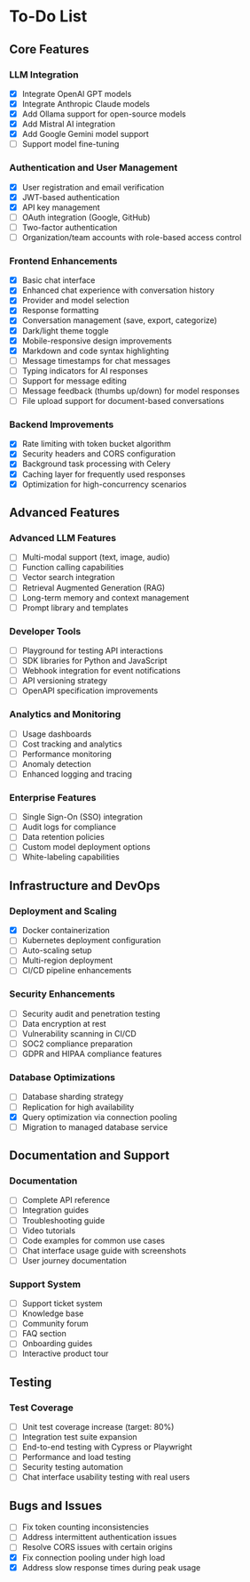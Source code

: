 # To-Do List

## Core Features

### LLM Integration
- [x] Integrate OpenAI GPT models
- [x] Integrate Anthropic Claude models
- [x] Add Ollama support for open-source models
- [x] Add Mistral AI integration
- [x] Add Google Gemini model support
- [ ] Support model fine-tuning

### Authentication and User Management
- [x] User registration and email verification
- [x] JWT-based authentication
- [x] API key management
- [ ] OAuth integration (Google, GitHub)
- [ ] Two-factor authentication
- [ ] Organization/team accounts with role-based access control

### Frontend Enhancements
- [x] Basic chat interface
- [x] Enhanced chat experience with conversation history
- [x] Provider and model selection
- [x] Response formatting
- [x] Conversation management (save, export, categorize)
- [x] Dark/light theme toggle
- [x] Mobile-responsive design improvements
- [x] Markdown and code syntax highlighting
- [ ] Message timestamps for chat messages
- [ ] Typing indicators for AI responses
- [ ] Support for message editing
- [ ] Message feedback (thumbs up/down) for model responses
- [ ] File upload support for document-based conversations

### Backend Improvements
- [x] Rate limiting with token bucket algorithm
- [x] Security headers and CORS configuration
- [x] Background task processing with Celery
- [x] Caching layer for frequently used responses
- [x] Optimization for high-concurrency scenarios

## Advanced Features

### Advanced LLM Features
- [ ] Multi-modal support (text, image, audio)
- [ ] Function calling capabilities
- [ ] Vector search integration
- [ ] Retrieval Augmented Generation (RAG)
- [ ] Long-term memory and context management
- [ ] Prompt library and templates

### Developer Tools
- [ ] Playground for testing API interactions
- [ ] SDK libraries for Python and JavaScript
- [ ] Webhook integration for event notifications
- [ ] API versioning strategy
- [ ] OpenAPI specification improvements

### Analytics and Monitoring
- [ ] Usage dashboards
- [ ] Cost tracking and analytics
- [ ] Performance monitoring
- [ ] Anomaly detection
- [ ] Enhanced logging and tracing

### Enterprise Features
- [ ] Single Sign-On (SSO) integration
- [ ] Audit logs for compliance
- [ ] Data retention policies
- [ ] Custom model deployment options
- [ ] White-labeling capabilities

## Infrastructure and DevOps

### Deployment and Scaling
- [x] Docker containerization
- [ ] Kubernetes deployment configuration
- [ ] Auto-scaling setup
- [ ] Multi-region deployment
- [ ] CI/CD pipeline enhancements

### Security Enhancements
- [ ] Security audit and penetration testing
- [ ] Data encryption at rest
- [ ] Vulnerability scanning in CI/CD
- [ ] SOC2 compliance preparation
- [ ] GDPR and HIPAA compliance features

### Database Optimizations
- [ ] Database sharding strategy
- [ ] Replication for high availability
- [x] Query optimization via connection pooling
- [ ] Migration to managed database service

## Documentation and Support

### Documentation
- [ ] Complete API reference
- [ ] Integration guides
- [ ] Troubleshooting guide
- [ ] Video tutorials
- [ ] Code examples for common use cases
- [ ] Chat interface usage guide with screenshots
- [ ] User journey documentation

### Support System
- [ ] Support ticket system
- [ ] Knowledge base
- [ ] Community forum
- [ ] FAQ section
- [ ] Onboarding guides
- [ ] Interactive product tour

## Testing

### Test Coverage
- [ ] Unit test coverage increase (target: 80%)
- [ ] Integration test suite expansion
- [ ] End-to-end testing with Cypress or Playwright
- [ ] Performance and load testing
- [ ] Security testing automation
- [ ] Chat interface usability testing with real users

## Bugs and Issues

- [ ] Fix token counting inconsistencies
- [ ] Address intermittent authentication issues
- [ ] Resolve CORS issues with certain origins
- [x] Fix connection pooling under high load
- [x] Address slow response times during peak usage
